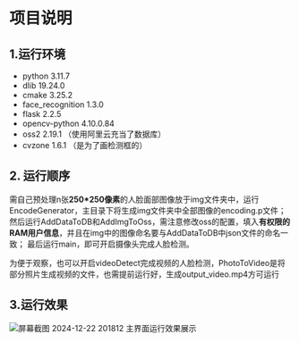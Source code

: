 # 项目说明
## 1.运行环境
- python 3.11.7
- dlib 19.24.0
- cmake 3.25.2
- face_recognition 1.3.0
- flask 2.2.5
- opencv-python 4.10.0.84
- oss2 2.19.1 （使用阿里云充当了数据库）
- cvzone 1.6.1 （是为了画检测框的）
## 2. 运行顺序
需自己预处理n张**250*250像素**的人脸面部图像放于img文件夹中，运行EncodeGenerator，主目录下将生成img文件夹中全部图像的encoding.p文件；
然后运行AddDataToDB和AddImgToOss，需注意修改oss的配置，填入**有权限的RAM用户信息**，并且在img中的图像命名要与AddDataToDB中json文件的命名一致；
最后运行main，即可开启摄像头完成人脸检测。

为便于观察，也可以开启videoDetect完成视频的人脸检测，PhotoToVideo是将部分照片生成视频的文件，也需提前运行好，生成output_video.mp4方可运行

## 3.运行效果
![屏幕截图 2024-12-22 201812](https://github.com/user-attachments/assets/c12f3d33-63f2-4c6f-96af-4008fecfb9a2)
主界面运行效果展示
